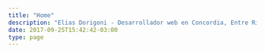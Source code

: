 ```yaml
---
title: "Home"
description: "Elias Dorigoni - Desarrollador web en Concordia, Entre Rios"
date: 2017-09-25T15:42:42-03:00
type: page
---
```

